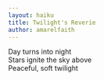 ```yaml
---
layout: haiku
title: Twilight's Reverie
author: amarelfaith
---
```


Day turns into night<br>
Stars ignite the sky above<br>
Peaceful, soft twilight<br>
